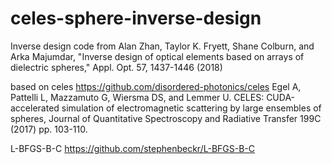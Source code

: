 # celes-sphere-inverse-design

Inverse design code from Alan Zhan, Taylor K. Fryett, Shane Colburn, and Arka Majumdar, "Inverse design of optical elements based on arrays of dielectric spheres," Appl. Opt. 57, 1437-1446 (2018)

based on celes
https://github.com/disordered-photonics/celes
Egel A, Pattelli L, Mazzamuto G, Wiersma DS, and Lemmer U. CELES: CUDA-accelerated simulation of electromagnetic scattering by large ensembles of spheres, Journal of Quantitative Spectroscopy and Radiative Transfer 199C (2017) pp. 103-110.

L-BFGS-B-C
https://github.com/stephenbeckr/L-BFGS-B-C